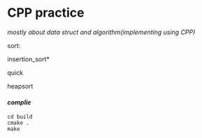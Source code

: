 # CPP practice

*mostly about data struct and algorithm(implementing using CPP)*

sort:

insertion_sort*

quick

heapsort



#### *complie*

```shell
cd build
cmake .
make
```
